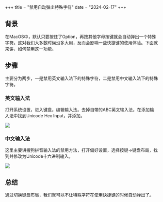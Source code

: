 +++
title = "禁用自动弹出特殊字符"
date = "2024-02-17"
+++

## 背景
在MacOS中，默认只要按住了Option，再按其他字母按键就会自动弹出一个特殊字符。这对我们大多数时候没多大用，反而会影响一些快捷键的使用体验。下面就来讲，如何禁用这一功能。

## 步骤

主要分为两步，一是禁用英文输入法下的特殊字符，二是禁用中文输入法下的特殊字符。

### 英文输入法
打开系统设置，进入键盘，编辑输入法。去掉自带的ABC英文输入法，在添加输入法中找到Unicode Hex Input，并添加。

![](https://img.ilikemac.com/Screenshot_2024-02-17_at_11.16.58.png)

### 中文输入法
这里主要讲搜狗拼音输入法的禁用方法，打开偏好设置，选择按键->键盘布局，找到并修改为Unicode十六进制输入。

![](https://img.ilikemac.com/Screenshot_2024-02-17_at_11.35.41.png)

## 总结
通过切换键盘布局，我们就可以不让特殊字符在使用快捷键的时候自动弹出了。

